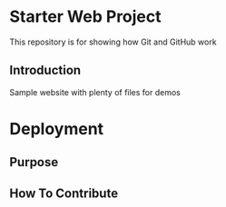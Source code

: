 # Starter Web Project

This repository is for showing how Git and GitHub work

## Introduction

Sample website with plenty of files for demos

# Deployment

## Purpose

## How To Contribute